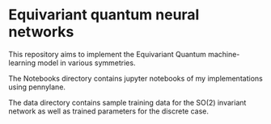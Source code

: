 # Equivariant quantum neural networks
This repository aims to implement the Equivariant Quantum machine-learning model in various symmetries.

The Notebooks directory contains jupyter notebooks of my implementations using pennylane.

The data directory contains sample training data for the SO(2) invariant network as well as trained parameters for the discrete case.

